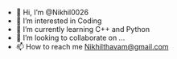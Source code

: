 - 👋 Hi, I’m @Nikhil0026
- 👀 I’m interested in Coding
- 🌱 I’m currently learning C++ and Python
- 💞️ I’m looking to collaborate on ...
- 📫 How to reach me Nikhilthavam@gmail.com

<!---
Nikhil0026/Nikhil0026 is a ✨ special ✨ repository because its `README.md` (this file) appears on your GitHub profile.
You can click the Preview link to take a look at your changes.
--->

